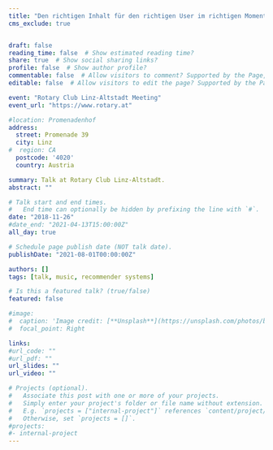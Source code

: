 ```yaml
---
title: "Den richtigen Inhalt für den richtigen User im richtigen Moment: Musikempfehlungssysteme jetzt und in der Zukunft"
cms_exclude: true


draft: false
reading_time: false  # Show estimated reading time?
share: true  # Show social sharing links?
profile: false  # Show author profile?
commentable: false  # Allow visitors to comment? Supported by the Page, Post, and Docs content types.
editable: false  # Allow visitors to edit the page? Supported by the Page, Post, and Docs content types.

event: "Rotary Club Linz-Altstadt Meeting"
event_url: "https://www.rotary.at"

#location: Promenadenhof
address:
  street: Promenade 39
  city: Linz
#  region: CA
  postcode: '4020'
  country: Austria

summary: Talk at Rotary Club Linz-Altstadt.
abstract: ""

# Talk start and end times.
#   End time can optionally be hidden by prefixing the line with `#`.
date: "2018-11-26"
#date_end: "2021-04-13T15:00:00Z"
all_day: true

# Schedule page publish date (NOT talk date).
publishDate: "2021-08-01T00:00:00Z"

authors: []
tags: [talk, music, recommender systems]

# Is this a featured talk? (true/false)
featured: false

#image:
#  caption: 'Image credit: [**Unsplash**](https://unsplash.com/photos/bzdhc5b3Bxs)'
#  focal_point: Right

links:
#url_code: ""
#url_pdf: ""
url_slides: ""
url_video: ""

# Projects (optional).
#   Associate this post with one or more of your projects.
#   Simply enter your project's folder or file name without extension.
#   E.g. `projects = ["internal-project"]` references `content/project/deep-learning/index.md`.
#   Otherwise, set `projects = []`.
#projects:
#- internal-project
---
```

